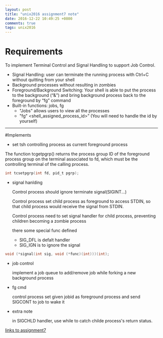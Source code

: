 ```yaml
---
layout: post
title: "unix2016 assignment7 note"
date: 2016-12-22 10:49:25 +0800
comments: true
tags: unix2016
---
```


# Requirements

To implement Terminal Control and Signal Handling to support Job Control.
<!--more-->

- Signal Handling: user can terminate the running process with Ctrl+C without quitting from your shell
- Background processes without resulting in zombies
- Foreground/Background Switching: Your shell is able to put the process to the background (“&”) and bring background process back to the foreground by “fg” command
- Built-in functions: jobs, fg
    - "Jobs" allows users to view all the processes
    - "fg" <shell_assigned_process_id>” (You will need to handle the id by yourself)


---

#Implements

- set tsh controlling process as current foreground process

 The function tcgetpgrp() returns the process group ID of the foreground process group on the terminal associated to fd, which must be the controlling terminal of the calling process.

``` c SYNOPSIS https://linux.die.net/man/3/tcgetpgrp
int tcsetpgrp(int fd, pid_t pgrp);
```

- signal hanlding

	Control process should ignore terminate signal(SIGINT...)

	Control process set child process as foreground to access STDIN, so that child process would receive the signal from STDIN.

	Control process need to set signal handler for child process, preventing children becoming a zombie process

	there some special func defined
	- SIG_DFL is defalt handler
	- SIG_IGN is to ignore the signal

``` c SYNOPSIS https://linux.die.net/man/3/signal
void (*signal(int sig, void (*func)(int)))(int);
```

- job control

	implement a job queue to add/remove job while forking a new background process

- fg cmd

	control process set given jobid as foreground process and send SIGCONT to job to wake it

- extra note

	in SIGCHLD handler, use while to catch childe process's return status.

[links to assignment7](https://github.com/king4sam/nthu-unix2016/tree/master/assignment7)